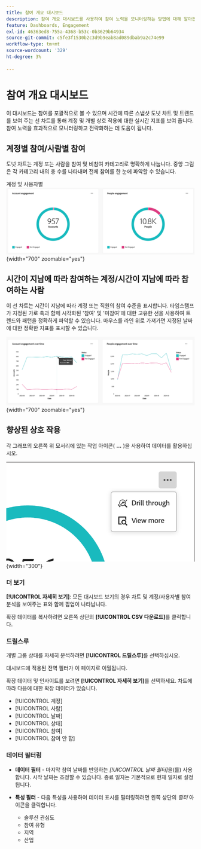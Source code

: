 ```yaml
---
title: 참여 개요 대시보드
description: 참여 개요 대시보드를 사용하여 참여 노력을 모니터링하는 방법에 대해 알아봅니다.
feature: Dashboards, Engagement
exl-id: 46363ed8-755a-4368-b53c-0b3629b64934
source-git-commit: c5fe3f1530b2c3d9b9eab8ad089dbab9a2c74e99
workflow-type: tm+mt
source-wordcount: '329'
ht-degree: 3%

---
```


# 참여 개요 대시보드

이 대시보드는 참여를 포괄적으로 볼 수 있으며 시간에 따른 스냅샷 도넛 차트 및 트렌드를 보여 주는 선 차트를 통해 계정 및 개별 상호 작용에 대한 실시간 지표를 보여 줍니다. 참여 노력을 효과적으로 모니터링하고 전략화하는 데 도움이 됩니다.

<!-- To generate a shareable PDF of your current view, click **[!UICONTROL Export]** at the top-right corner of the page. To engage with the data, use the action menu in the top-right corner. -->

## 계정별 참여/사람별 참여

도넛 차트는 계정 또는 사람을 참여 및 비참여 카테고리로 명확하게 나눕니다. 중앙 그림은 각 카테고리 내의 총 수를 나타내며 전체 참여를 한 눈에 파악할 수 있습니다.

계정 및 사용자별 ![참여](assets/engagement-accounts-people.png){width="700" zoomable="yes"}

## 시간이 지남에 따라 참여하는 계정/시간이 지남에 따라 참여하는 사람

이 선 차트는 시간이 지남에 따라 계정 또는 직원의 참여 수준을 표시합니다. 타임스탬프가 지정된 가로 축과 함께 시각화된 &#39;참여&#39; 및 &#39;미참여&#39;에 대한 고유한 선을 사용하여 트렌드와 패턴을 정확하게 파악할 수 있습니다. 마우스를 라인 위로 가져가면 지정된 날짜에 대한 정확한 지표를 표시할 수 있습니다.

![일정별 계정 및 사용자별 참여](assets/engagement-accounts-people-over-time.png){width="700" zoomable="yes"}

## 향상된 상호 작용

각 그래프의 오른쪽 위 모서리에 있는 작업 아이콘( **...** )을 사용하여 데이터를 활용하십시오.

![참여 대시보드 데이터 - 작업 메뉴](assets/engagement-action-menu.png){width="300"}

### 더 보기

**[!UICONTROL 자세히 보기]**: 모든 대시보드 보기의 경우 차트 및 계정/사용자별 참여 분석을 보여주는 표와 함께 팝업이 나타납니다.

확장 데이터를 복사하려면 오른쪽 상단의 **[!UICONTROL CSV 다운로드]**&#x200B;를 클릭합니다.

### 드릴스루

개별 그룹 상태를 자세히 분석하려면 **[!UICONTROL 드릴스루]**&#x200B;를 선택하십시오.

대시보드에 적용된 전역 필터가 이 페이지로 이월됩니다.

확장 데이터 및 인사이트를 보려면 **[!UICONTROL 자세히 보기]**&#x200B;를 선택하세요. 차트에 따라 다음에 대한 확장 데이터가 있습니다.

* [!UICONTROL 계정]
* [!UICONTROL 사람]
* [!UICONTROL 날짜]
* [!UICONTROL 상태]
* [!UICONTROL 참여]
* [!UICONTROL 참여 안 함]
<!-- 
* [!UICONTROL Engagement activities]
* [!UICONTROL Last engagement date]
* [!UICONTROL Region]
* [!UICONTROL Industry]
* [!UICONTROL People]
* [!UICONTROL Name]
* [!UICONTROL Person ID]
* [!UICONTROL Status]
* [!UICONTROL Email]
--->

### 데이터 필터링

* **데이터 필터** - 마지막 참여 날짜를 반영하는 _[!UICONTROL 날짜 필터]_&#x200B;을(를) 사용합니다. 시작 날짜는 조정할 수 있습니다. 종료 일자는 기본적으로 현재 일자로 설정됩니다.

* **특성 필터** - 다음 특성을 사용하여 데이터 표시를 필터링하려면 왼쪽 상단의 _필터_ 아이콘을 클릭합니다.

   * 솔루션 관심도
   * 참여 유형
   * 지역
   * 산업
  <!-- * Account's Industry -->
